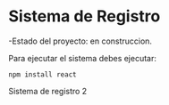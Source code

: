 <h1>Sistema de Registro</h1>

-Estado del proyecto: en construccion.

Para ejecutar el sistema debes ejecutar:

`npm install react`

Sistema de registro 2


